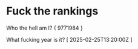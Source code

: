 # Fuck the rankings

Who the hell am I?
{ 9771984 }

What fucking year is it?
[ 2025-02-25T13:20:00Z ]
